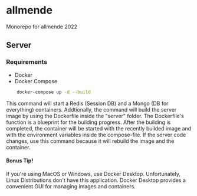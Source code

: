 # allmende

Monorepo for allmende 2022

## Server

### Requirements
- Docker
- Docker Compose
```bash
    docker-compose up -d --build
```
This command will start a Redis (Session DB) and a Mongo (DB for everything) containers. Addtionally, the command will build the server image by using the Dockerfile inside the "server" folder. The Dockerfile's function is a blueprint for the building progress. After the building is completed, the container will be started with the recently builded image and with the environment variables inside the compose-file. If the server code changes, use this command because it will rebuild the image and the container.

#### Bonus Tip!
If you're using MacOS or Windows, use Docker Desktop. Unfortunately, Linux Distributions don't have this application. Docker Desktop provides a convenient GUI for managing images and containers. 